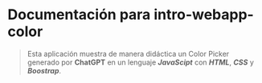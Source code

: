 # Documentación para intro-webapp-color

>Esta aplicación muestra de manera didáctica un Color Picker generado por **ChatGPT** en un lenguaje ***JavaScipt*** con ***HTML***, ***CSS*** y ***Boostrap***.
